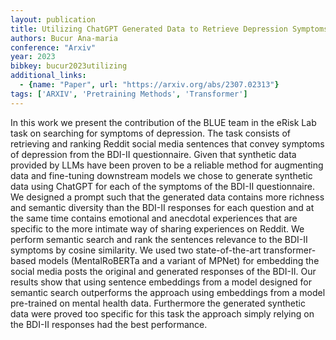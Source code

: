 ```yaml
---
layout: publication
title: Utilizing ChatGPT Generated Data to Retrieve Depression Symptoms from Social Media
authors: Bucur Ana-maria
conference: "Arxiv"
year: 2023
bibkey: bucur2023utilizing
additional_links:
  - {name: "Paper", url: "https://arxiv.org/abs/2307.02313"}
tags: ['ARXIV', 'Pretraining Methods', 'Transformer']
---
```

In this work we present the contribution of the BLUE team in the eRisk Lab task on searching for symptoms of depression. The task consists of retrieving and ranking Reddit social media sentences that convey symptoms of depression from the BDI-II questionnaire. Given that synthetic data provided by LLMs have been proven to be a reliable method for augmenting data and fine-tuning downstream models we chose to generate synthetic data using ChatGPT for each of the symptoms of the BDI-II questionnaire. We designed a prompt such that the generated data contains more richness and semantic diversity than the BDI-II responses for each question and at the same time contains emotional and anecdotal experiences that are specific to the more intimate way of sharing experiences on Reddit. We perform semantic search and rank the sentences relevance to the BDI-II symptoms by cosine similarity. We used two state-of-the-art transformer-based models (MentalRoBERTa and a variant of MPNet) for embedding the social media posts the original and generated responses of the BDI-II. Our results show that using sentence embeddings from a model designed for semantic search outperforms the approach using embeddings from a model pre-trained on mental health data. Furthermore the generated synthetic data were proved too specific for this task the approach simply relying on the BDI-II responses had the best performance.
